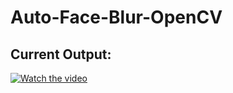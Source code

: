 # Auto-Face-Blur-OpenCV

## Current Output:
[![Watch the video](https://img.youtube.com/vi/1ZTg4YW_MSk/mqdefault.jpg)](https://youtu.be/1ZTg4YW_MSk)
